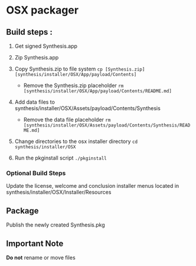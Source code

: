 # OSX packager

## Build steps :

1. Get signed Synthesis.app

2. Zip Synthesis.app

3. Copy Synthesis.zip to file system ` cp [Synthesis.zip] [synthesis/installer/OSX/App/payload/Contents] `

    - Remove the Synthesis.zip placeholder ` rm [synthesis/installer/OSX/App/payload/Contents/README.md] `

3. Add data files to synthesis/installer/OSX/Assets/payload/Contents/Synthesis

    - Remove the data file placeholder ` rm [synthesis/installer/OSX/Assets/payload/Contents/Synthesis/README.md] `	
  
4. Change directories to the osx installer directory ` cd synthesis/installer/OSX `

5. Run the pkginstall script ` ./pkginstall `

### Optional Build Steps

Update the license, welcome and conclusion installer menus located in synthesis/installer/OSX/Installer/Resources

## Package

Publish the newly created Synthesis.pkg

## Important Note

**Do not** rename or move files

